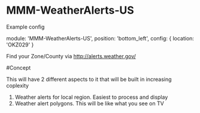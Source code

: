 # MMM-WeatherAlerts-US

Example config

module: 'MMM-WeatherAlerts-US',
    position: 'bottom_left',
    config: {
        location: 'OKZ029'
    }

Find your Zone/County via http://alerts.weather.gov/

#Concept

This will have 2 different aspects to it that will be built in increasing coplexity

1) Weather alerts for local region. Easiest to process and display
2) Weather alert polygons. This will be like what you see on TV
